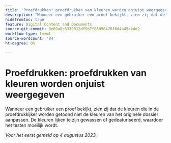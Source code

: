 ```yaml
---
title: "Proefdrukken: proefdrukken van kleuren worden onjuist weergegeven"
description: "Wanneer een gebruiker een proef bekijkt, zien zij dat de kleuren die in de proefdrukkijker worden getoond niet de kleuren van het originele dossier aanpassen. De kleuren lijken te zijn gewassen of gedeaturiseerd, waardoor proefdrukken moeilijk is."
hidefromtoc: true
feature: Digital Content and Documents
source-git-commit: 8e69a8c5339012df5d7f83096476f6d4a45ae4e2
workflow-type: tm+mt
source-wordcount: '84'
ht-degree: 0%

---
```



# Proefdrukken: proefdrukken van kleuren worden onjuist weergegeven

<!--WF and WFP TOCs-->

Wanneer een gebruiker een proef bekijkt, zien zij dat de kleuren die in de proefdrukkijker worden getoond niet de kleuren van het originele dossier aanpassen. De kleuren lijken te zijn gewassen of gedeaturiseerd, waardoor het testen moeilijk wordt.

_Voor het eerst gemeld op 4 augustus 2023._

